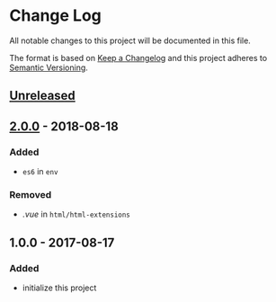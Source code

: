 # Change Log
All notable changes to this project will be documented in this file.

The format is based on [Keep a Changelog](http://keepachangelog.com/) 
and this project adheres to [Semantic Versioning](http://semver.org/).

## [Unreleased]

## [2.0.0] - 2018-08-18
### Added
- `es6` in `env`

### Removed
- *.vue* in `html/html-extensions`

## 1.0.0 - 2017-08-17
### Added
- initialize this project

[2.0.0]: https://github.com/super-fe/eslint-config-superfe-rn/compare/1.0.0...2.0.0
[Unreleased]: https://github.com/super-fe/eslint-config-superfe-rn/compare/2.0.0...HEAD
